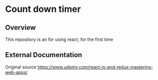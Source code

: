 
# Count down timer

## Overview
This repository is an for using react, for the first time

## External Documentation
Original source
https://www.udemy.com/react-js-and-redux-mastering-web-apps/